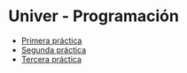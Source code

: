 # Univer - Programación

- [Primera práctica](practica_1.md)
- [Segunda práctica](practica_2.md)
- [Tercera práctica](practica_3.md)